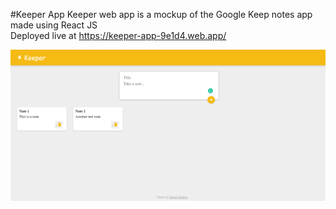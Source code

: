 #Keeper App
Keeper web app is a mockup of the Google Keep notes app made using React JS
<br>
Deployed live at https://keeper-app-9e1d4.web.app/
<br>

![](keeper.png)
